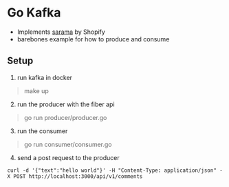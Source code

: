 # Go Kafka 
- Implements [sarama](https://github.com/Shopify/sarama) by Shopify
- barebones example for how to produce and consume

## Setup
1. run kafka in docker
> make up

2. run the producer with the fiber api
> go run producer/producer.go

3. run the consumer
> go run consumer/consumer.go

4. send a post request to the producer
``` 
curl -d '{"text":"hello world"}' -H "Content-Type: application/json" -X POST http://localhost:3000/api/v1/comments
```

